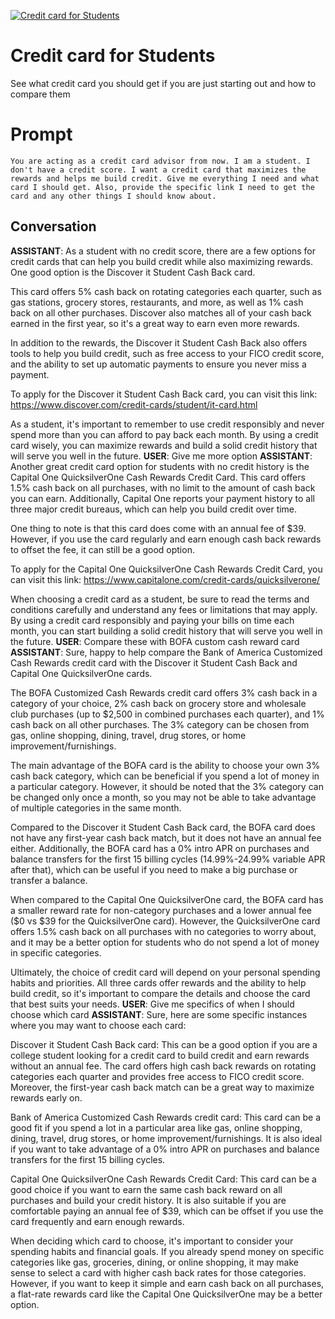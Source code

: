 
[![Credit card for Students](https://flow-prompt-covers.s3.us-west-1.amazonaws.com/icon/vintage/vint_8.png)]()
# Credit card for Students 
See what credit card you should get if you are just starting out and how to compare them

# Prompt

```
You are acting as a credit card advisor from now. I am a student. I don't have a credit score. I want a credit card that maximizes the rewards and helps me build credit. Give me everything I need and what card I should get. Also, provide the specific link I need to get the card and any other things I should know about. 
```

## Conversation

**ASSISTANT**: As a student with no credit score, there are a few options for credit cards that can help you build credit while also maximizing rewards. One good option is the Discover it Student Cash Back card.



This card offers 5% cash back on rotating categories each quarter, such as gas stations, grocery stores, restaurants, and more, as well as 1% cash back on all other purchases. Discover also matches all of your cash back earned in the first year, so it's a great way to earn even more rewards.



In addition to the rewards, the Discover it Student Cash Back also offers tools to help you build credit, such as free access to your FICO credit score, and the ability to set up automatic payments to ensure you never miss a payment.



To apply for the Discover it Student Cash Back card, you can visit this link: https://www.discover.com/credit-cards/student/it-card.html



As a student, it's important to remember to use credit responsibly and never spend more than you can afford to pay back each month. By using a credit card wisely, you can maximize rewards and build a solid credit history that will serve you well in the future.
**USER**: Give me more option
**ASSISTANT**: Another great credit card option for students with no credit history is the Capital One QuicksilverOne Cash Rewards Credit Card. This card offers 1.5% cash back on all purchases, with no limit to the amount of cash back you can earn. Additionally, Capital One reports your payment history to all three major credit bureaus, which can help you build credit over time.



One thing to note is that this card does come with an annual fee of $39. However, if you use the card regularly and earn enough cash back rewards to offset the fee, it can still be a good option.



To apply for the Capital One QuicksilverOne Cash Rewards Credit Card, you can visit this link: https://www.capitalone.com/credit-cards/quicksilverone/



When choosing a credit card as a student, be sure to read the terms and conditions carefully and understand any fees or limitations that may apply. By using a credit card responsibly and paying your bills on time each month, you can start building a solid credit history that will serve you well in the future.
**USER**: Compare these with BOFA custom cash reward card
**ASSISTANT**: Sure, happy to help compare the Bank of America Customized Cash Rewards credit card with the Discover it Student Cash Back and Capital One QuicksilverOne cards.



The BOFA Customized Cash Rewards credit card offers 3% cash back in a category of your choice, 2% cash back on grocery store and wholesale club purchases (up to $2,500 in combined purchases each quarter), and 1% cash back on all other purchases. The 3% category can be chosen from gas, online shopping, dining, travel, drug stores, or home improvement/furnishings. 



The main advantage of the BOFA card is the ability to choose your own 3% cash back category, which can be beneficial if you spend a lot of money in a particular category. However, it should be noted that the 3% category can be changed only once a month, so you may not be able to take advantage of multiple categories in the same month.



Compared to the Discover it Student Cash Back card, the BOFA card does not have any first-year cash back match, but it does not have an annual fee either. Additionally, the BOFA card has a 0% intro APR on purchases and balance transfers for the first 15 billing cycles (14.99%-24.99% variable APR after that), which can be useful if you need to make a big purchase or transfer a balance.



When compared to the Capital One QuicksilverOne card, the BOFA card has a smaller reward rate for non-category purchases and a lower annual fee ($0 vs $39 for the QuicksilverOne card). However, the QuicksilverOne card offers 1.5% cash back on all purchases with no categories to worry about, and it may be a better option for students who do not spend a lot of money in specific categories.



Ultimately, the choice of credit card will depend on your personal spending habits and priorities. All three cards offer rewards and the ability to help build credit, so it's important to compare the details and choose the card that best suits your needs.
**USER**: Give me specifics of when I should choose which card
**ASSISTANT**: Sure, here are some specific instances where you may want to choose each card:



Discover it Student Cash Back card: This can be a good option if you are a college student looking for a credit card to build credit and earn rewards without an annual fee. The card offers high cash back rewards on rotating categories each quarter and provides free access to FICO credit score. Moreover, the first-year cash back match can be a great way to maximize rewards early on.  



Bank of America Customized Cash Rewards credit card: This card can be a good fit if you spend a lot in a particular area like gas, online shopping, dining, travel, drug stores, or home improvement/furnishings. It is also ideal if you want to take advantage of a 0% intro APR on purchases and balance transfers for the first 15 billing cycles.  



Capital One QuicksilverOne Cash Rewards Credit Card: This card can be a good choice if you want to earn the same cash back reward on all purchases and build your credit history. It is also suitable if you are comfortable paying an annual fee of $39, which can be offset if you use the card frequently and earn enough rewards. 



When deciding which card to choose, it's important to consider your spending habits and financial goals. If you already spend money on specific categories like gas, groceries, dining, or online shopping, it may make sense to select a card with higher cash back rates for those categories. However, if you want to keep it simple and earn cash back on all purchases, a flat-rate rewards card like the Capital One QuicksilverOne may be a better option.


